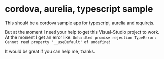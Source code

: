 # cordova, aurelia, typescript sample

This should be a cordova sample app for typescript, aurelia and requirejs.

But at the moment I need your help to get this Visual-Studio project to work. At the moment I get an error like:
`Unhandled promise rejection TypeError: Cannot read property '__useDefault' of undefined`

It would be great if you can help me, thanks.
